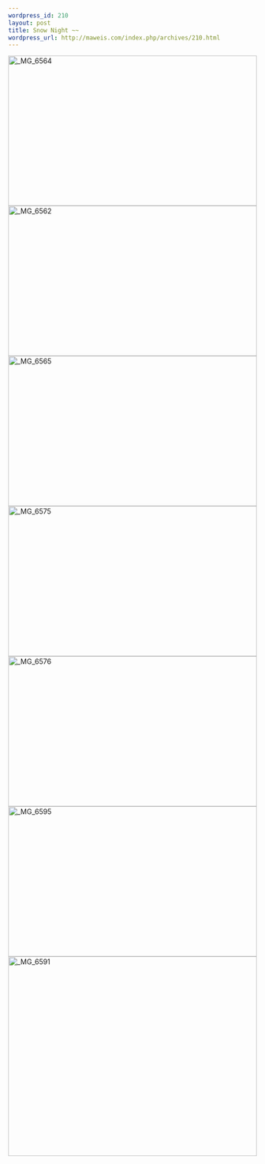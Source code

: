 ```yaml
--- 
wordpress_id: 210
layout: post
title: Snow Night ~~
wordpress_url: http://maweis.com/index.php/archives/210.html
---
```

<a href="http://maweis.com/m/SnowNight_8623/_MG_6564.jpg"><a href="http://maweis.com/m/SnowNight_8623/_MG_6564.jpg"><img style="border-right: 0px; border-top: 0px; border-left: 0px; border-bottom: 0px" height="304" alt="_MG_6564" src="http://maweis.com/m/SnowNight_8623/_MG_6564_thumb.jpg" width="504" border="0"></a></a> <a href="http://maweis.com/m/SnowNight_8623/_MG_6562.jpg"><img style="border-right: 0px; border-top: 0px; border-left: 0px; border-bottom: 0px" height="304" alt="_MG_6562" src="http://maweis.com/m/SnowNight_8623/_MG_6562_thumb.jpg" width="504" border="0"></a><a href="http://maweis.com/m/SnowNight_8623/_MG_6565.jpg"><img style="border-right: 0px; border-top: 0px; border-left: 0px; border-bottom: 0px" height="304" alt="_MG_6565" src="http://maweis.com/m/SnowNight_8623/_MG_6565_thumb.jpg" width="504" border="0"></a> <a href="http://maweis.com/m/SnowNight_8623/_MG_6575.jpg"><img style="border-right: 0px; border-top: 0px; border-left: 0px; border-bottom: 0px" height="304" alt="_MG_6575" src="http://maweis.com/m/SnowNight_8623/_MG_6575_thumb.jpg" width="504" border="0"></a> <a href="http://maweis.com/m/SnowNight_8623/_MG_6576.jpg"><img style="border-right: 0px; border-top: 0px; border-left: 0px; border-bottom: 0px" height="304" alt="_MG_6576" src="http://maweis.com/m/SnowNight_8623/_MG_6576_thumb.jpg" width="504" border="0"></a> <a href="http://maweis.com/m/SnowNight_8623/_MG_6595.jpg"><img style="border-right: 0px; border-top: 0px; border-left: 0px; border-bottom: 0px" height="304" alt="_MG_6595" src="http://maweis.com/m/SnowNight_8623/_MG_6595_thumb.jpg" width="504" border="0"></a> <a href="http://maweis.com/m/SnowNight_8623/_MG_6591.jpg"><img style="border-right: 0px; border-top: 0px; border-left: 0px; border-bottom: 0px" height="404" alt="_MG_6591" src="http://maweis.com/m/SnowNight_8623/_MG_6591_thumb.jpg" width="504" border="0"></a>
